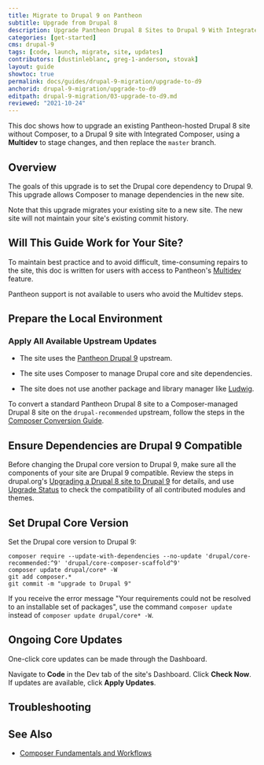 ```yaml
---
title: Migrate to Drupal 9 on Pantheon
subtitle: Upgrade from Drupal 8
description: Upgrade Pantheon Drupal 8 Sites to Drupal 9 With Integrated Composer
categories: [get-started]
cms: drupal-9
tags: [code, launch, migrate, site, updates]
contributors: [dustinleblanc, greg-1-anderson, stovak]
layout: guide
showtoc: true
permalink: docs/guides/drupal-9-migration/upgrade-to-d9
anchorid: drupal-9-migration/upgrade-to-d9
editpath: drupal-9-migration/03-upgrade-to-d9.md
reviewed: "2021-10-24"
---
```


This doc shows how to upgrade an existing Pantheon-hosted Drupal 8 site without Composer, to a Drupal 9 site with Integrated Composer, using a **Multidev** to stage changes, and then replace the `master` branch.

## Overview

The goals of this upgrade is to set the Drupal core dependency to Drupal 9. This upgrade allows Composer to manage dependencies in the new site.

Note that this upgrade migrates your existing site to a new site. The new site will not maintain your site's existing commit history.

## Will This Guide Work for Your Site?

<Alert title="Multidev Required" type="danger">

To maintain best practice and to avoid difficult, time-consuming repairs to the site, this doc is written for users with access to Pantheon's [Multidev](/multidev) feature.

Pantheon support is not available to users who avoid the Multidev steps.

</Alert>

<Partial file="drupal-9/upgrade-site-requirements.md" />

## Prepare the Local Environment

<Partial file="drupal-9/prepare-local-environment.md" />

### Apply All Available Upstream Updates

<Partial file="drupal-apply-upstream-updates.md" />

- The site uses the [Pantheon Drupal 9](https://github.com/pantheon-systems/drupal-recommended) upstream.

- The site uses Composer to manage Drupal core and site dependencies.

- The site does not use another package and library manager like [Ludwig](https://www.drupal.org/project/ludwig).

To convert a standard Pantheon Drupal 8 site to a Composer-managed Drupal 8 site on the `drupal-recommended` upstream, follow the steps in the [Composer Conversion Guide](/guides/composer-convert).

## Ensure Dependencies are Drupal 9 Compatible

Before changing the Drupal core version to Drupal 9, make sure all the components of your site are Drupal 9 compatible. Review the steps in drupal.org's [Upgrading a Drupal 8 site to Drupal 9](https://www.drupal.org/docs/upgrading-drupal/how-to-prepare-your-drupal-7-or-8-site-for-drupal-9/upgrading-a-drupal-8-site) for details, and use [Upgrade Status](https://www.drupal.org/project/upgrade_status) to check the compatibility of all contributed modules and themes.

## Set Drupal Core Version

Set the Drupal core version to Drupal 9:

  ```shell{promptUser: user}
  composer require --update-with-dependencies --no-update 'drupal/core-recommended:^9' 'drupal/core-composer-scaffold^9'
  composer update drupal/core* -W
  git add composer.*
  git commit -m "upgrade to Drupal 9"
  ```
 If you receive the error message "Your requirements could not be resolved to an installable set of packages", use the command `composer update` instead of `composer update drupal/core* -W`.

## Ongoing Core Updates

One-click core updates can be made through the Dashboard.

Navigate to **Code** in the Dev tab of the site's Dashboard. Click **Check Now**. If updates are available, click **Apply Updates**.

## Troubleshooting

<Partial file="composer-updating.md" />

## See Also

- [Composer Fundamentals and Workflows](/composer)
